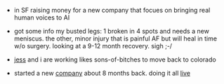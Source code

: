 - in SF raising money for a new company that focues on bringing real human voices to AI

- got some info my busted legs: 1 broken in 4 spots and needs a new meniscus.
  the other, minor injury that is painful AF but will heal in time w/o
  surgery.  looking at a 9-12 month recovery.  sigh ;-/

- [jess](https://photos.app.goo.gl/MpSigk5BJwqeouiUA) and i are working likes sons-of-bitches to move back to colorado

- started a new [company](https://syntheticecho.com) about 8 months back.  doing it all [live](/purls/disco)

